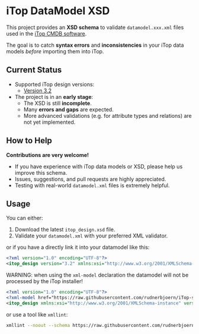 # iTop DataModel XSD

This project provides an **XSD schema** to validate `datamodel.xxx.xml` files used in the [iTop CMDB software](https://www.combodo.com/itop).

The goal is to catch **syntax errors** and **inconsistencies** in your iTop data models *before* importing them into iTop.

## Current Status

- Supported iTop design versions:
  - [Version 3.2](https://www.itophub.io/wiki/page?id=latest:customization:xml_reference#version_32)
- The project is in an **early stage**:
  - The XSD is still **incomplete**.
  - Many **errors and gaps** are expected.
  - More advanced validations (e.g. for attribute types and relations) are not yet implemented.

## How to Help

**Contributions are very welcome!**

- If you have experience with iTop data models or XSD, please help us improve this schema.
- Issues, suggestions, and pull requests are highly appreciated.
- Testing with real-world `datamodel.xml` files is extremely helpful.

## Usage

You can either:

  1. Download the latest `itop_design.xsd` file.
  2. Validate your `datamodel.xml` with your preferred XML validator.

or if you have a directly link it into your datamodel like this:

```xml
<?xml version="1.0" encoding="UTF-8"?>
<itop_design version="3.2" xmlns:xsi="http://www.w3.org/2001/XMLSchema-instance" xsi:noNamespaceSchemaLocation="https://raw.githubusercontent.com/rudnerbjoern/iTop-schema/refs/heads/main/3.2/itop_design.xsd">
```

WARNING: when using the `xml-model` declaration the datamodel will not be processed by the iTop installer!

```xml
<?xml version="1.0" encoding="UTF-8"?>
<?xml-model href="https://raw.githubusercontent.com/rudnerbjoern/iTop-schema/refs/heads/main/itop_design.xsd"?>
<itop_design xmlns:xsi="http://www.w3.org/2001/XMLSchema-instance" version="3.2">
```

or use a tool like `xmllint`:

```bash
xmllint --noout --schema https://raw.githubusercontent.com/rudnerbjoern/iTop-schema/refs/heads/main/3.2/itop_design.xsd datamodel.xml
```
